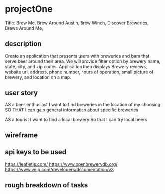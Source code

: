 # projectOne
Title: Brew Me, Brew Around Austin, Brew Winch, Discover Breweries, Brews Around Me, 

## description
Create an application that presents users with breweries and bars that serve beer around their area. We will provide filter option by brewery name, state, city, and zip codes. Application then displays Brewery reviews, website url, address, phone number, hours of operation, small picture of brewery, and location on a map. 

## user story
AS a beer enthusiast
I want to find breweries in the location of my choosing
SO THAT I can gain general information about specific breweries 

AS a tourist
I want to find a local brewery
So that I can try local beers

## wireframe

## api keys to be used
https://leafletjs.com/
https://www.openbrewerydb.org/
https://www.yelp.com/developers/documentation/v3

## rough breakdown of tasks
